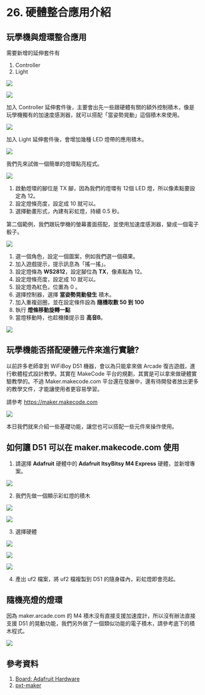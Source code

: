 # 26. 硬體整合應用介紹

## 玩學機與燈環整合應用

需要新增的延伸套件有

1. Controller
2. Light

![](/img/26/arcade26_01.png)

![](/img/26/arcade26_02.png)

加入 Controller 延伸套件後，主要會出先一些跟硬體有關的額外控制積木，像是玩學機獨有的加速度感測器，就可以搭配「當姿勢晃動」這個積木來使用。

![](/img/26/arcade26_03.png)

加入 Light 延伸套件後，會增加幾種 LED 燈帶的應用積木。

![](/img/26/arcade26_04.png)


我們先來試做一個簡單的燈環點亮程式。

![](/img/26/arcade26_05.png)

1. 啟動燈環的腳位是 TX 腳，因為我們的燈環有 12個 LED 燈，所以像素點要設定為 12。
2. 設定燈條亮度，設定成 10 就可以。
3. 選擇動畫形式，內建有彩虹燈，持續 0.5 秒。


第二個範例，我們跟玩學機的螢幕畫面搭配，並使用加速度感測器，變成一個電子骰子。

![](/img/26/arcade26_06.png)

1. 選一個角色，設定一個圖案，例如我們選一個蘋果。
2. 加入遊戲提示，提示訊息為「搖一搖」。
3. 設定燈條為 **WS2812**，設定腳位為 **TX**，像素點為 12。
4. 設定燈條亮度，設定成 10 就可以。
5. 設定燈為紅色，位置為 0 。
6. 選擇控制器，選擇 **當姿勢晃動發生** 積木。
7. 加入重複迴圈，並在設定條件設為 **隨機取數 50 到 100**
8. 執行 **燈條移動旋轉一點**
9. 當燈移動時，也趁機播提示音 **高音B**。

![](/img/26/arcade26_07.gif)


## 玩學機能否搭配硬體元件來進行實驗?

以前許多老師拿到 WiFiBoy D51 機器，會以為只能拿來做 Arcade 復古遊戲，進行軟體程式設計教學。其實在 MakeCode 平台的規劃，其實是可以拿來做硬體實驗教學的。不過 Maker.makecode.com 平台還在發展中，還有待開發者放出更多的教學文件，才能讓使用者更容易學習。

請參考 https://maker.makecode.com

![](/img/26/arcade26_08.png)

本日我們就來介紹一些基礎功能，讓您也可以搭配一些元件來操作使用。

## 如何讓 D51 可以在 maker.makecode.com 使用 

1. 請選擇 **Adafruit** 硬體中的 **Adafruit ItsyBitsy M4 Express** 硬體，並新增專案。

![](/img/26/arcade26_09.png)

2. 我們先做一個顯示彩虹燈的積木

![](/img/26/arcade26_10.png)

![](/img/26/arcade26_10_A.png)

3. 選擇硬體

![](/img/26/arcade26_11.png)

![](/img/26/arcade26_12.png)

![](/img/26/arcade26_13.png)

4. 產出 uf2 檔案，將 uf2 檔複製到 D51 的隨身碟內，彩虹燈即會亮起。

## 隨機亮燈的燈環

因為 maker.arcade.com 的 M4 積木沒有直接支援加速度計，所以沒有辦法直接支援 D51 的晃動功能，我們另外做了一個類似功能的電子積木，請參考底下的積木程式。

![](/img/26/arcade26_15.png)


## 參考資料

1. [Board: Adafruit Hardware](https://maker.makecode.com/boards/adafruit)
2. [pxt-maker](https://github.com/microsoft/pxt-maker)